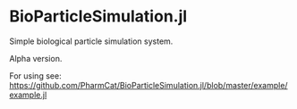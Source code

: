 # BioParticleSimulation.jl

Simple biological particle simulation system.

Alpha version.

For using see: https://github.com/PharmCat/BioParticleSimulation.jl/blob/master/example/example.jl
